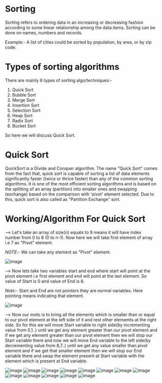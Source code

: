 # Sorting
Sorting refers to ordering data in an increasing or decreasing fashion according to some linear relationship among the data items. Sorting can be done on names, numbers and records. 

Example:- A list of cities could be sorted by population, by area, or by zip code.

# Types of sorting algorithms
There are mainly 8 types of sorting algo/techniques:-
1) Quick Sort
2) Bubble Sort
3) Merge Sort
4) Insertion Sort
5) Selection Sort
6) Heap Sort
7) Radix Sort
8) Bucket Sort

So here we will discuss Quick Sort.

# Quick Sort
QuickSort is a Divide and Conquer algorithm. The name "Quick Sort" comes from the fact that, quick sort is capable of sorting a list of data elements significantly faster (twice or thrice faster) than any of the common sorting algorithms. It is one of the most efficient sorting algorithms and is based on the splitting of an array (partition) into smaller ones and swapping (exchange) based on the comparison with 'pivot' element selected. Due to this, quick sort is also called as "Partition Exchange" sort.

# Working/Algorithm For Quick Sort
--> Let's take an array of size(n) equals to 9 means it will have index number from 0 to 8 (0 to n-1). Now here we will take first element of array i.e 7 as "Pivot" element.

*NOTE*:- We can take any element as "Pivot" element.

![image](https://user-images.githubusercontent.com/71928146/136442611-55dd8226-d38b-46d7-9dd7-33f8eec9e393.png)

--> Now lets take two variables start and end where start will point at the pivot element i.e first element and end will point at the last element. So value of Start is 0 and value of End is 8.

*Note*:- Start and End are not pointers they are normal variables. Here pointing means indicating that element.

![image](https://user-images.githubusercontent.com/71928146/136443676-7ef956ad-3d70-4307-8ca0-3de096e500ee.png)

--> Now our moto is to bring all the elements which is smaller than or equal to our pivot element at the left side of it and rest other elememts at the right side. So for this we will move Start variable to right side(by incrementing value from 0,1..) until we get any element greater than our pivot element and if we get any element greater than our pivot element then we will stop our Start variable there and now we will move End variable to the left side(by decrementing value from 8,7..) until we get any value smaller than pivot element and if we get that smaller element then we will stop our End variable there and swap the element present at Start variable with the element which is present at End variable.

![image](https://user-images.githubusercontent.com/71928146/136445853-5cbd0924-e48f-4e17-8b9c-803b23e1b46d.png)
![image](https://user-images.githubusercontent.com/71928146/136446709-fe2c55b3-b0b8-43e0-a703-83f44ff040cd.png)
![image](https://user-images.githubusercontent.com/71928146/136448107-99f8d016-58b4-4b15-8f4c-c61d98a49ffd.png)
![image](https://user-images.githubusercontent.com/71928146/136448356-ca67b87c-1dc4-406a-b7a4-0d2bfb931690.png)
![image](https://user-images.githubusercontent.com/71928146/136448986-619c8e7e-335e-45f7-8de9-d5cdc11940d8.png)
![image](https://user-images.githubusercontent.com/71928146/136449655-11965dc0-d92a-4b82-a667-c8882502490b.png)
![image](https://user-images.githubusercontent.com/71928146/136449893-1ab6c5e5-f68b-4cc0-a697-d586683672d8.png)
![image](https://user-images.githubusercontent.com/71928146/136450186-503f9494-23d1-401e-8ce9-8e2001c39e8a.png)
![image](https://user-images.githubusercontent.com/71928146/136450766-8c40480e-7a3c-4763-98b9-20d7db661116.png)
![image](https://user-images.githubusercontent.com/71928146/136450859-4781fd67-c164-4558-bac5-f29241151194.png)
![image](https://user-images.githubusercontent.com/71928146/136452281-5363a3ca-c5f7-45e9-8bcd-4d1eade153ae.png)
![image](https://user-images.githubusercontent.com/71928146/136452607-c5db922b-3ca3-42e9-9239-799fe7a2fdfa.png)
![image](https://user-images.githubusercontent.com/71928146/136453306-7e6cb916-b1d0-4285-86fa-9e5c1b93b591.png)


